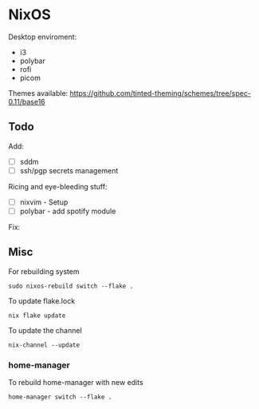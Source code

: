 # NixOS

Desktop enviroment:
- i3
- polybar
- rofi
- picom

Themes available: https://github.com/tinted-theming/schemes/tree/spec-0.11/base16

## Todo

Add:
- [ ] sddm
- [ ] ssh/pgp secrets management

Ricing and eye-bleeding stuff:
- [ ] nixvim - Setup
- [ ] polybar - add spotify module

Fix:


## Misc

For rebuilding system
```
sudo nixos-rebuild switch --flake .
```
To update flake.lock
```
nix flake update
```
To update the channel
```
nix-channel --update
```

### home-manager

To rebuild home-manager with new edits
```
home-manager switch --flake .
```
